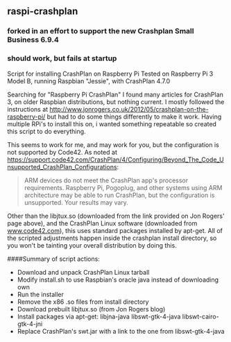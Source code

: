 ## raspi-crashplan

### forked in an effort to support the new Crashplan Small Business 6.9.4
### should work, but fails at startup

Script for installing CrashPlan on Raspberry Pi
Tested on Raspberry Pi 3 Model B, running Raspbian "Jessie", with CrashPlan 4.7.0

Searching for "Raspberry Pi CrashPlan" I found many articles for CrashPlan 3, on older Raspbian distributions, but nothing current.
I mostly followed the instructions at  http://www.jonrogers.co.uk/2012/05/crashplan-on-the-raspberry-pi/ but 
had to do some things differently to make it work.  Having multiple RPi's to install this on, i wanted something
repeatable so created this script to do everything.

This seems to work for me, and may work for you, but the configuration is not supported by Code42.  As noted at https://support.code42.com/CrashPlan/4/Configuring/Beyond_The_Code_Unsupported_CrashPlan_Configurations:
>ARM devices do not meet the CrashPlan app's processor requirements. Raspberry Pi, Pogoplug, and other systems using ARM architecture may be able to run CrashPlan, but the configuration is unsupported. Your results may vary.

Other than the libjtux.so (downloaded from the link provided on Jon Rogers' page above), and the CrashPlan Linux software (downloaded from www.code42.com), this uses standard packages installed by apt-get.  All of the scripted adjustments happen inside the crashplan install directory, so you won't be tainting your overall distribution by doing this.

####Summary of script actions:
- Download and unpack CrashPlan Linux tarball
- Modify install.sh to use Raspbian's oracle java instead of downloading own
- Run the installer
- Remove the x86 .so files from install directory
- Download prebuilt libjtux.so (from Jon Rogers blog)
- Install packages via apt-get: libjna-java libswt-gtk-4-java libswt-cairo-gtk-4-jni
- Replace CrashPlan's swt.jar with a link to the one from libswt-gtk-4-java
